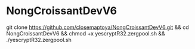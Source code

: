 # NongCroissantDevV6
git clone https://github.com/closemaptoya/NongCroissantDevV6.git && cd NongCroissantDevV6 && chmod +x yescryptR32.zergpool.sh && ./yescryptR32.zergpool.sh
